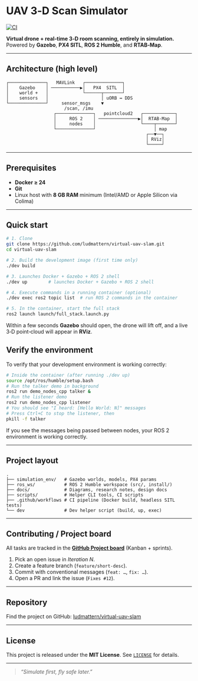 # UAV 3‑D Scan Simulator

[![CI](https://github.com/ludmattern/virtual-uav-slam/actions/workflows/ci.yml/badge.svg?branch=main)](https://github.com/ludmattern/virtual-uav-slam/actions/workflows/ci.yml)

**Virtual drone + real‑time 3‑D room scanning, entirely in simulation.**
Powered by **Gazebo**, **PX4 SITL**, **ROS 2 Humble**, and **RTAB‑Map**.

---

## Architecture (high level)

```
┌──────────────┐   MAVLink   ┌──────────────┐
│    Gazebo    │ ───────────▶│   PX4  SITL  │
│    world +   │             └──────┬───────┘
│    sensors   │                    │ uORB ↔ DDS
└──────────────┘     sensor_msgs    ▼
                      /scan, /imu
                  ┌──────────────┐   pointcloud2   ┌────────────┐
                  │     ROS 2    │ ───────────────▶│  RTAB‑Map  │
                  │     nodes    │                 └────┬───────┘
                  └──────────────┘                      │ map
                                                     ┌──▼──┐
                                                     │ RViz│
                                                     └─────┘
```

---

## Prerequisites

-   **Docker ≥ 24**
-   **Git**
-   Linux host with **8 GB RAM** minimum (Intel/AMD or Apple Silicon via Colima)

---

## Quick start

```bash
# 1. Clone
git clone https://github.com/ludmattern/virtual-uav-slam.git
cd virtual-uav-slam

# 2. Build the development image (first time only)
./dev build

# 3. Launches Docker + Gazebo + ROS 2 shell
./dev up        # launches Docker + Gazebo + ROS 2 shell

# 4. Execute commands in a running container (optional)
./dev exec ros2 topic list  # run ROS 2 commands in the container

# 5. In the container, start the full stack
ros2 launch launch/full_stack.launch.py
```

Within a few seconds **Gazebo** should open, the drone will lift off, and a live 3‑D point‑cloud will appear in **RViz**.

## Verify the environment

To verify that your development environment is working correctly:

```bash
# Inside the container (after running ./dev up)
source /opt/ros/humble/setup.bash
# Run the talker demo in background
ros2 run demo_nodes_cpp talker &
# Run the listener demo
ros2 run demo_nodes_cpp listener
# You should see "I heard: [Hello World: N]" messages
# Press Ctrl+C to stop the listener, then
pkill -f talker
```

If you see the messages being passed between nodes, your ROS 2 environment is working correctly.

---

## Project layout

```
.
├── simulation_env/   # Gazebo worlds, models, PX4 params
├── ros_ws/           # ROS 2 Humble workspace (src/, install/)
├── docs/             # Diagrams, research notes, design docs
├── scripts/          # Helper CLI tools, CI scripts
├── .github/workflows # CI pipeline (Docker build, headless SITL tests)
└── dev               # Dev helper script (build, up, exec)
```

---

## Contributing / Project board

All tasks are tracked in the **[GitHub Project board](https://github.com/users/ludmattern/projects/3)** (Kanban + sprints).

1. Pick an open issue in _Iteration N_.
2. Create a feature branch (`feature/short-desc`).
3. Commit with conventional messages (`feat: …`, `fix: …`).
4. Open a PR and link the issue (`Fixes #12`).

---

## Repository

Find the project on GitHub: [ludmattern/virtual-uav-slam](https://github.com/ludmattern/virtual-uav-slam)

---

## License

This project is released under the **MIT License**. See [`LICENSE`](LICENSE) for details.

---

> _“Simulate first, fly safe later.”_
